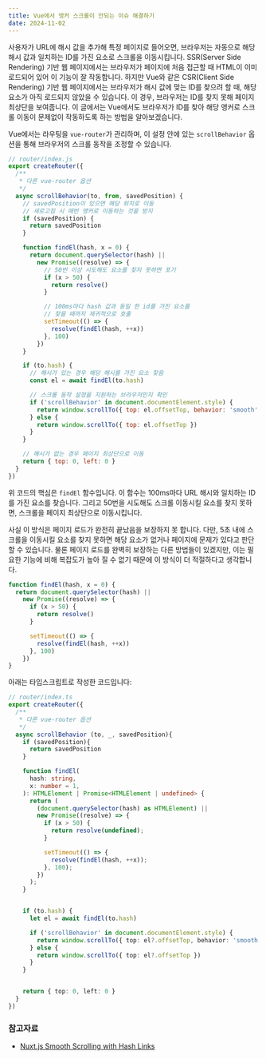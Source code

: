 ```yaml
---
title: Vue에서 앵커 스크롤이 안되는 이슈 해결하기
date: 2024-11-02
---
```


사용자가 URL에 해시 값을 추가해 특정 페이지로 들어오면, 브라우저는 자동으로 해당 해시 값과 일치하는 ID를 가진 요소로 스크롤을 이동시킵니다.
SSR(Server Side Rendering) 기반 웹 페이지에서는 브라우저가 페이지에 처음 접근할 때 HTML이 이미 로드되어 있어 이 기능이 잘 작동합니다.
하지만 Vue와 같은 CSR(Client Side Rendering) 기반 웹 페이지에서는 브라우저가 해시 값에 맞는 ID를 찾으려 할 때, 해당 요소가 아직 로드되지 않았을 수 있습니다.
이 경우, 브라우저는 ID를 찾지 못해 페이지 최상단을 보여줍니다.
이 글에서는 Vue에서도 브라우저가 ID를 찾아 해당 앵커로 스크롤 이동이 문제없이 작동하도록 하는 방법을 알아보겠습니다.

Vue에서는 라우팅을 `vue-router`가 관리하며, 이 설정 안에 있는 `scrollBehavior` 옵션을 통해 브라우저의 스크롤 동작을 조정할 수 있습니다.

```javascript
// router/index.js
export createRouter({
  /**
   * 다른 vue-router 옵션
   */
  async scrollBehavior(to, from, savedPosition) {
    // savedPosition이 있으면 해당 위치로 이동
    // 새로고침 시 매번 앵커로 이동하는 것을 방지
    if (savedPosition) {
      return savedPosition
    }

    function findEl(hash, x = 0) {
      return document.querySelector(hash) || 
        new Promise((resolve) => {
          // 50번 이상 시도해도 요소를 찾지 못하면 포기
          if (x > 50) {
            return resolve()
          }

          // 100ms마다 hash 값과 동일 한 id를 가진 요소를 
          // 찾을 때까지 재귀적으로 호출
          setTimeout(() => {
            resolve(findEl(hash, ++x))
          }, 100)
        })
    }

    if (to.hash) {
      // 해시가 있는 경우 해당 해시를 가진 요소 찾음
      const el = await findEl(to.hash)

      // 스크롤 동작 설정을 지원하는 브라우저인지 확인
      if ('scrollBehavior' in document.documentElement.style) {
        return window.scrollTo({ top: el.offsetTop, behavior: 'smooth' })
      } else {
        return window.scrollTo({ top: el.offsetTop })
      }
    }

    // 해시가 없는 경우 페이지 최상단으로 이동
    return { top: 0, left: 0 }
  }
})
```

위 코드의 핵심은 `findEl` 함수입니다. 이 함수는 100ms마다 URL 해시와 일치하는 ID를 가진 요소를 찾습니다.
그리고 50번을 시도해도 스크롤 이동시킬 요소를 찾지 못하면, 스크롤을 페이지 최상단으로 이동시킵니다.

사실 이 방식은  페이지 로드가 완전히 끝났음을 보장하지 못 합니다. 다만, 5초 내에 스크롤을 이동시킬 요소를 찾지 못하면 해당 요소가 없거나 페이지에 문제가 있다고 판단할 수 있습니다.
물론 페이지 로드를 완벽히 보장하는 다른 방법들이 있겠지만, 이는 필요한 기능에 비해 복잡도가 높아 질 수 없기 때문에 이 방식이 더 적절하다고 생각합니다.

```javascript
function findEl(hash, x = 0) {
  return document.querySelector(hash) || 
    new Promise((resolve) => {
      if (x > 50) {
        return resolve()
      }

      setTimeout(() => {
        resolve(findEl(hash, ++x))
      }, 100)
    })
}
```

아래는 타입스크립트로 작성한 코드입니다:

```typescript
// router/index.ts
export createRouter({
  /**
   * 다른 vue-router 옵션
   */
  async scrollBehavior (to, _, savedPosition){
    if (savedPosition){
      return savedPosition
    }

    function findEl(
      hash: string,
      x: number = 1,
    ): HTMLElement | Promise<HTMLElement | undefined> {
      return (
        (document.querySelector(hash) as HTMLElement) ||
        new Promise((resolve) => {
          if (x > 50) {
            return resolve(undefined);
          }

          setTimeout(() => {
            resolve(findEl(hash, ++x));
          }, 100);
        })
      );
    }


    if (to.hash) {
      let el = await findEl(to.hash)

      if ('scrollBehavior' in document.documentElement.style) {
        return window.scrollTo({ top: el?.offsetTop, behavior: 'smooth' })
      } else {
        return window.scrollTo({ top: el?.offsetTop })
      }
    }


    return { top: 0, left: 0 }
  }
})
```

### 참고자료

- [Nuxt.js Smooth Scrolling with Hash Links](https://dev.to/dimer191996/nuxt-js-smooth-scrolling-with-hash-links-94a?ref=dailydev)
